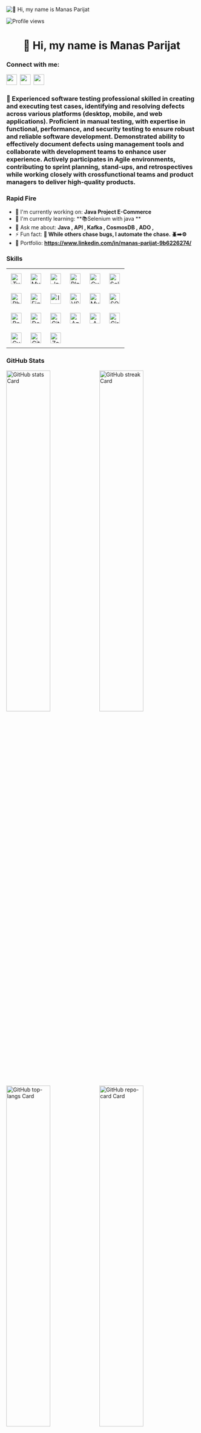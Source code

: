 
![👋 Hi, my name is Manas Parijat](https://www.codecademy.com/resources/blog/wp-content/uploads/2022/12/What-Is-Pair-Programming--1.png)

![Profile views](https://komarev.com/ghpvc/?username=Manas-Parijat&label=Profile%20views&color=0e75b6&style=flat)

<div id="toc">
  <ul align="center" style="list-style: none">
    <summary>
      <h1>
        👋 Hi, my name is Manas Parijat
      </h1>
    </summary>
  </ul>
</div>

**<h3 align="left">Connect with me:</h3>** 
<p align="left"><a href="https://twitter.com/Sushil__SM" target="_blank"><img src="https://img.shields.io/badge/Twitter-000000?logo=X&logoColor=white" height="28" style="margin-right: 4px"></a> <a href="https://www.linkedin.com/in/https://www.linkedin.com/in/manas-parijat-9b6226274/" target="_blank"><img src="https://img.shields.io/badge/LinkedIn-0077B5?style=plastic&logo=linkedin&logoColor=white" height="28" style="margin-right: 4px"></a> <a href="https://github.com/https://github.com/Manas-Parijat/Manas-Parijat" target="_blank"><img src="https://img.shields.io/badge/GitHub-100000?style=plastic&logo=github&logoColor=white" height="28" style="margin-right: 4px"></a></p>

 **<h3 align="left">🚀 Experienced software testing professional
skilled in creating and executing test
cases, identifying and resolving defects
across various platforms (desktop, mobile,
and web applications). Proficient in
manual testing, with expertise in
functional, performance, and security
testing to ensure robust and reliable
software development. Demonstrated
ability to effectively document defects
using management tools and collaborate
with development teams to enhance user
experience. Actively participates in Agile
environments, contributing to sprint
planning, stand-ups, and retrospectives
while working closely with crossfunctional
teams and product managers
to deliver high-quality products.</h3>**

**<h3 align="left">Rapid Fire</h3>**

- 💼 I'm currently working on: **Java Project E-Commerce**
- 🌱 I'm currently learning: **📚Selenium with java **
- 💬 Ask me about: **Java , API , Kafka , CosmosDB , ADO ,**
- ⚡ Fun fact: **🎢 While others chase bugs, I automate the chase. 🪲➡️⚙️**
- 📂 Portfolio: **<a href="https://www.linkedin.com/in/manas-parijat-9b6226274/" target="_blank">https://www.linkedin.com/in/manas-parijat-9b6226274/</a>**

 **<h3 align="left">Skills</h3>**

<table style="width: 100%; border: 0px solid white;"><tr><td style="text-align: center; border: 0px; padding: 12px;"><img src="https://img.shields.io/badge/TypeScript-3178C6?logo=typescript&logoColor=white" height="28" alt="TypeScript"/></td><td style="text-align: center; border: 0px; padding: 12px;"><img src="https://img.shields.io/badge/MySQL-4479A1?logo=mysql&logoColor=white" height="28" alt="MySQL"/></td><td style="text-align: center; border: 0px; padding: 12px;"><img src="https://cdn.jsdelivr.net/gh/devicons/devicon/icons/java/java-original.svg" height="28" alt="Java"/></td><td style="text-align: center; border: 0px; padding: 12px;"><img src="https://cdn.jsdelivr.net/gh/devicons/devicon@latest/icons/playwright/playwright-original.svg" height="28" alt="Playwright"/></td><td style="text-align: center; border: 0px; padding: 12px;"><img src="https://cdn.jsdelivr.net/gh/devicons/devicon@latest/icons/cypressio/cypressio-original.svg" height="28" alt="Cypress"/></td><td style="text-align: center; border: 0px; padding: 12px;"><img src="https://cdn.jsdelivr.net/gh/devicons/devicon/icons/selenium/selenium-original.svg" height="28" alt="Selenium"/></td></tr><tr><td style="text-align: center; border: 0px; padding: 12px;"><img src="https://cdn.jsdelivr.net/gh/devicons/devicon@latest/icons/photoshop/photoshop-original.svg" height="28" alt="Photoshop"/></td><td style="text-align: center; border: 0px; padding: 12px;"><img src="https://cdn.jsdelivr.net/gh/devicons/devicon@latest/icons/figma/figma-original.svg" height="28" alt="Figma"/></td><td style="text-align: center; border: 0px; padding: 12px;"><img src="https://cdn.jsdelivr.net/gh/devicons/devicon@latest/icons/intellij/intellij-original.svg" height="28" alt="Intellij"/></td><td style="text-align: center; border: 0px; padding: 12px;"><img src="https://cdn.jsdelivr.net/gh/devicons/devicon@latest/icons/vscode/vscode-original.svg" height="28" alt="VSCode"/></td><td style="text-align: center; border: 0px; padding: 12px;"><img src="https://cdn.jsdelivr.net/gh/devicons/devicon@latest/icons/mysql/mysql-original-wordmark.svg" height="28" alt="MySQL"/></td><td style="text-align: center; border: 0px; padding: 12px;"><img src="https://img.shields.io/badge/SQLite-003B57?logo=sqlite&logoColor=white" height="28" alt="SQLite"/></td></tr><tr><td style="text-align: center; border: 0px; padding: 12px;"><img src="https://img.shields.io/badge/Power_BI-F2C811?logo=power%20bi&logoColor=black" height="28" alt="Power BI"/></td><td style="text-align: center; border: 0px; padding: 12px;"><img src="https://img.shields.io/badge/Docker-2496ED?logo=docker&logoColor=white" height="28" alt="Docker"/></td><td style="text-align: center; border: 0px; padding: 12px;"><img src="https://img.shields.io/badge/GitHub_Actions-2088FF?logo=github-actions&logoColor=white" height="28" alt="GitHub Actions"/></td><td style="text-align: center; border: 0px; padding: 12px;"><img src="https://img.shields.io/badge/Azure_DevOps-0078D7?logo=azure-devops&logoColor=white" height="28" alt="Azure DevOps"/></td><td style="text-align: center; border: 0px; padding: 12px;"><img src="https://img.shields.io/badge/Amazon_AWS-232F3E?logo=amazon-aws&logoColor=white" height="28" alt="Amazon AWS"/></td><td style="text-align: center; border: 0px; padding: 12px;"><img src="https://img.shields.io/badge/CircleCI-343434?logo=circleci&logoColor=white" height="28" alt="CircleCI"/></td></tr><tr><td style="text-align: center; border: 0px; padding: 12px;"><img src="https://img.shields.io/badge/Cypress-17202C?logo=cypress&logoColor=white" height="28" alt="Cypress"/></td><td style="text-align: center; border: 0px; padding: 12px;"><img src="https://img.shields.io/badge/GitHub_Actions-2088FF?logo=github-actions&logoColor=white" height="28" alt="GitHub Actions"/></td><td style="text-align: center; border: 0px; padding: 12px;"><img src="https://img.shields.io/badge/Zapier-FA6F00?logo=zapier&logoColor=white" height="28" alt="Zapier"/></td></table>

 **<h3 align="left">GitHub Stats</h3>**

<p align="left">
  <img width="48%" src="https://github-readme-stats.vercel.app/api?username=Manas-Parijat&theme=react&hide_title=false&hide_rank=false&show_icons=false&include_all_commits=false&count_private=true&line_height=23" alt="GitHub stats Card" />
  <img width="48%" src="https://streak-stats.demolab.com/?user=Manas-Parijat&theme=react&hide_border=false&date_format=M+j%5B%2C+Y%5D&mode=daily&hide_total_contributions=false&hide_current_streak=false&hide_longest_streak=false&card_height=200" alt="GitHub streak Card" />
</p>

<p align="left">
  <img width="48%" src="https://github-readme-stats.vercel.app/api/top-langs?username=Manas-Parijat&theme=react&hide_title=false&layout=compact&langs_count=6&hide_progress=false&card_width=400" alt="GitHub top-langs Card" />
  <img width="48%" src="https://github-readme-stats.vercel.app/api/pin/?username=Manas-Parijat&repo=Bubble&bg_color=35%2C2dd4bf%2C784BA0%2C2B86C5&show_owner=true&title_color=fff&text_color=fff&icon_color=fff" alt="GitHub repo-card Card" />
</p>

 **<h3 align="left">Support Me</h3>**

<p align="left"><a href="https://ko-fi.com/sushil_" target="_blank"><img src="https://img.shields.io/badge/Ko--fi-343B45?logo=kofi&logoColor=Black" height="36" style="margin-right: 4px"></a></p>

